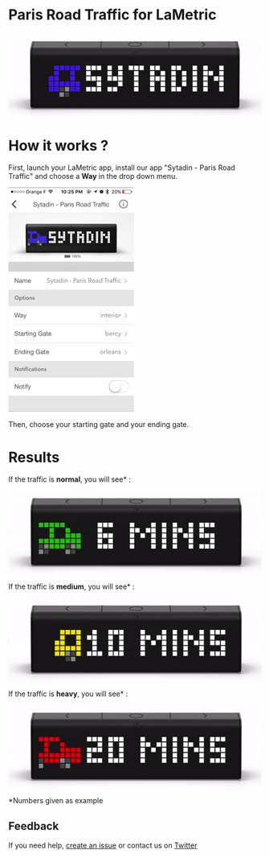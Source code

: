 # Paris Road Traffic for LaMetric

![LaMetric Sytadin Index](https://raw.githubusercontent.com/pgrimaud/lametric-sytadin/master/images/sytadin.gif)

# How it works ?
First, launch your LaMetric app, install our app "Sytadin - Paris Road Traffic" and choose a **Way** in the drop down menu.

![LaMetric Sytadin App](https://raw.githubusercontent.com/pgrimaud/lametric-sytadin/master/images/app.png)

Then, choose your starting gate and your ending gate.

# Results

If the traffic is **normal**, you will see* : 

![LaMetric Light Traffic](https://raw.githubusercontent.com/pgrimaud/lametric-sytadin/master/images/light.gif)

If the traffic is **medium**, you will see* : 

![LaMetric Medium Traffic](https://raw.githubusercontent.com/pgrimaud/lametric-sytadin/master/images/medium.gif)

If the traffic is **heavy**, you will see* : 

![LaMetric Heavy Traffic](https://raw.githubusercontent.com/pgrimaud/lametric-sytadin/master/images/heavy.gif)

*Numbers given as example 

## Feedback

If you need help, [create an issue](https://github.com/pgrimaud/lametric-sytadin/issues) or contact us on [Twitter](http://twitter.com/nilzenx)